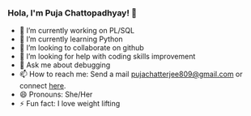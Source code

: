 ### Hola, I'm Puja Chattopadhyay! 👋

<!--
**puja809/puja809** is a ✨ _special_ ✨ repository because its `README.md` (this file) appears on your GitHub profile.

Here are some ideas to get you started:-->

- 🔭 I’m currently working on PL/SQL
- 🌱 I’m currently learning Python
- 👯 I’m looking to collaborate on github
- 🤔 I’m looking for help with coding skills improvement
- 💬 Ask me about debugging
- 📫 How to reach me: Send a mail pujachatterjee809@gmail.com or connect [here](https://www.linkedin.com/in/puja-chattopadhyay-1a3035181/).
- 😄 Pronouns: She/Her
- ⚡ Fun fact: I love weight lifting

